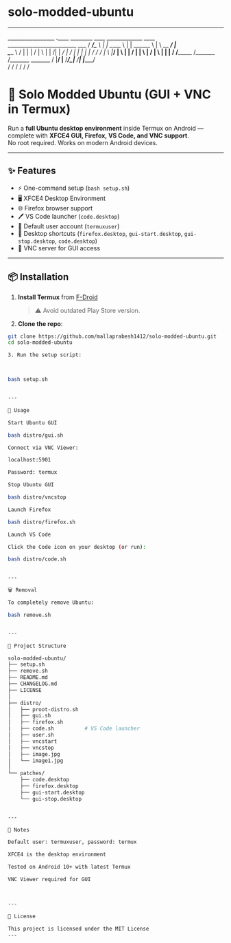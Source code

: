 # solo-modded-ubuntu


---

_________________  .____    ________     ____ _____________ ____ _________________________ ___ 
 /   _____/\_____  \ |    |   \_____  \   |    |   \______   \    |   \      \__    ___/    |   \
 \_____  \  /   |   \|    |    /   |   \  |    |   /|    |  _/    |   /   |   \|    |  |    |   /
 /        \/    |    \    |___/    |    \ |    |  / |    |   \    |  /    |    \    |  |    |  / 
/_______  /\_______  /_______ \_______  / |______/  |______  /______/\____|__  /____|  |______/  
        \/         \/        \/       \/                   \/                \/                  

# 🐧 Solo Modded Ubuntu (GUI + VNC in Termux)

Run a **full Ubuntu desktop environment** inside Termux on Android — complete with **XFCE4 GUI, Firefox, VS Code, and VNC support**.  
No root required. Works on modern Android devices.  

---

## ✨ Features
- ⚡ One-command setup (`bash setup.sh`)
- 🖥️ XFCE4 Desktop Environment
- 🌐 Firefox browser support
- 🖊️ VS Code launcher (`code.desktop`)  
- 🔑 Default user account (`termuxuser`)
- 🎨 Desktop shortcuts (`firefox.desktop`, `gui-start.desktop`, `gui-stop.desktop`, `code.desktop`)  
- 📡 VNC server for GUI access

---

## 📦 Installation

1. **Install Termux** from [F-Droid](https://f-droid.org/en/packages/com.termux/)  
   > ⚠️ Avoid outdated Play Store version.

2. **Clone the repo**:
```bash
git clone https://github.com/mallaprabesh1412/solo-modded-ubuntu.git
cd solo-modded-ubuntu

3. Run the setup script:



bash setup.sh


---

🚀 Usage

Start Ubuntu GUI

bash distro/gui.sh

Connect via VNC Viewer:

localhost:5901

Password: termux

Stop Ubuntu GUI

bash distro/vncstop

Launch Firefox

bash distro/firefox.sh

Launch VS Code

Click the Code icon on your desktop (or run):

bash distro/code.sh


---

🗑️ Removal

To completely remove Ubuntu:

bash remove.sh


---

📂 Project Structure

solo-modded-ubuntu/
├── setup.sh
├── remove.sh
├── README.md
├── CHANGELOG.md
├── LICENSE
│
├── distro/
│   ├── proot-distro.sh
│   ├── gui.sh
│   ├── firefox.sh
│   ├── code.sh          # VS Code launcher
│   ├── user.sh
│   ├── vncstart
│   ├── vncstop
│   ├── image.jpg
│   └── image1.jpg
│
└── patches/
    ├── code.desktop
    ├── firefox.desktop
    ├── gui-start.desktop
    └── gui-stop.desktop


---

📖 Notes

Default user: termuxuser, password: termux

XFCE4 is the desktop environment

Tested on Android 10+ with latest Termux

VNC Viewer required for GUI



---

📝 License

This project is licensed under the MIT License
---
